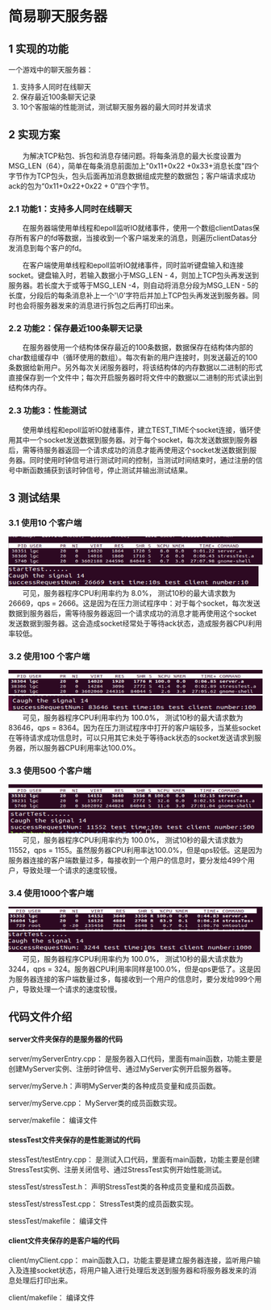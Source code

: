

# 简易聊天服务器
## 1 实现的功能
一个游戏中的聊天服务器：
1. 支持多人同时在线聊天
2. 保存最近100条聊天记录
3. 10个客服端的性能测试，测试聊天服务器的最大同时并发请求

## 2 实现方案
&emsp;&emsp;为解决TCP粘包、拆包和消息存储问题。将每条消息的最大长度设置为MSG_LEN（64），简单在每条消息前面加上"0x11+0x22 +0x33+消息长度"四个字节作为TCP包头，包头后面再加消息数据组成完整的数据包；客户端请求成功ack的包为“0x11+0x22+0x22 + 0”四个字节。
### 2.1 功能1：支持多人同时在线聊天
&emsp;&emsp;在服务器端使用单线程和epoll监听IO就绪事件，使用一个数组clientDatas保存所有客户的fd等数据，当接收到一个客户端发来的消息，则遍历clientDatas分发消息到每个客户的fd。

&emsp;&emsp;在客户端使用单线程和epoll监听IO就绪事件，同时监听键盘输入和连接socket。键盘输入时，若输入数据小于MSG_LEN - 4，则加上TCP包头再发送到服务器。若长度大于或等于MSG_LEN -4，则自动将消息分段为MSG_LEN - 5的长度，分段后的每条消息补上一个'\0'字符后并加上TCP包头再发送到服务器。同时也会将服务器发来的消息进行拆包之后再打印出来。

### 2.2 功能2：保存最近100条聊天记录
&emsp;&emsp;在服务器使用一个结构体保存最近的100条数据，数据保存在结构体内部的char数组缓存中（循环使用的数组）。每次有新的用户连接时，则发送最近的100条数据给新用户。另外每次关闭服务器时，将该结构体的内存数据以二进制的形式直接保存到一个文件中；每次开启服务器时将文件中的数据以二进制的形式读出到结构体内存。
### 2.3 功能3：性能测试
&emsp;&emsp;使用单线程和epoll监听IO就绪事件，建立TEST_TIME个socket连接，循环使用其中一个socket发送数据到服务器。对于每个socket，每次发送数据到服务器后，需等待服务器返回一个请求成功的消息才能再使用这个socket发送数据到服务器。同时使用时钟信号进行测试时间的控制，当测试时间结束时，通过注册的信号中断函数捕获到该时钟信号，停止测试并输出测试结果。

## 3 测试结果
### 3.1 使用10 个客户端
![avatar](./picture/10cpu.png)
![avatar](./picture/10request.png)
&emsp;&emsp;可见，服务器程序CPU利用率约为 8.0%， 测试10秒的最大请求数为26669，qps = 2666。这是因为在压力测试程序中：对于每个socket，每次发送数据到服务器后，需等待服务器返回一个请求成功的消息才能再使用这个socket发送数据到服务器。这会造成socket经常处于等待ack状态，造成服务器CPU利用率较低。
### 3.2 使用100 个客户端
![avatar](./picture/100cpu.png)
![avatar](./picture/100request.png)
&emsp;&emsp;可见，服务器程序CPU利用率约为 100.0%， 测试10秒的最大请求数为83646，qps = 8364。因为在压力测试程序中打开的客户端较多，当某些socket在等待请求成功信息时，可以只用其它未处于等待ack状态的socket发送请求到服务器，所以服务器CPU利用率达100.0%。
### 3.3 使用500 个客户端
![avatar](./picture/500cpu.png)
![avatar](./picture/500request.png)
&emsp;&emsp;可见，服务器程序CPU利用率约为 100.0%， 测试10秒的最大请求数为11552，qps = 1155。虽然服务器CPU利用率达100.0%，但是qps较低。这是因为服务器连接的客户端数量过多，每接收到一个用户的信息时，要分发给499个用户，导致处理一个请求的速度较慢。
### 3.4 使用1000个客户端
![avatar](./picture/1000cpu.png)
![avatar](./picture/1000request.png)
&emsp;&emsp;可见，服务器程序CPU利用率约为 100.0%， 测试10秒的最大请求数为3244，qps = 324。服务器CPU利用率同样是100.0%，但是qps更低了。这是因为服务器连接的客户端数量过多，每接收到一个用户的信息时，要分发给999个用户，导致处理一个请求的速度较慢。

## 代码文件介绍
#### server文件夹保存的是服务器的代码
server/myServerEntry.cpp： 是服务器入口代码，里面有main函数，功能主要是创建MyServer实例、注册时钟信号、通过MyServer实例开启服务器等。

server/myServe.h：声明MyServer类的各种成员变量和成员函数。

server/myServe.cpp： MyServer类的成员函数实现。

server/makefile： 编译文件

#### stessTest文件夹保存的是性能测试的代码
stessTest/testEntry.cpp： 是测试入口代码，里面有main函数，功能主要是创建StressTest实例、注册关闭信号、通过StressTest实例开始性能测试。

stessTest/stressTest.h： 声明StressTest类的各种成员变量和成员函数。

stessTest/stressTest.cpp： StressTest类的成员函数实现。

stessTest/makefile： 编译文件

#### client文件夹保存的是客户端的代码
client/myClient.cpp： main函数入口，功能主要是建立服务器连接，监听用户输入及连接socket状态，将用户输入进行处理后发送到服务器和将服务器发来的消息处理后打印出来。

client/makefile： 编译文件

